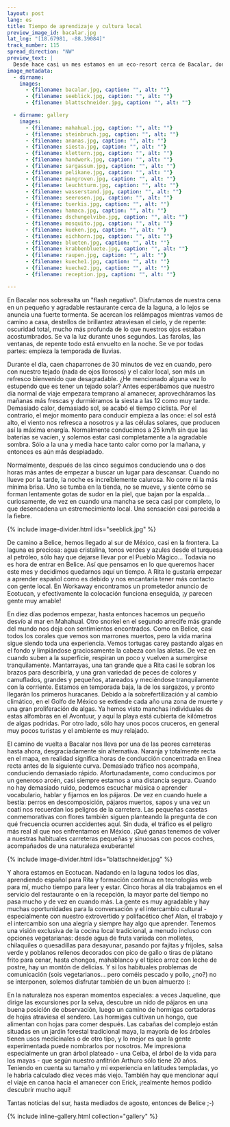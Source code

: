 ```yaml
---
layout: post
lang: es
title: Tiempo de aprendizaje y cultura local
preview_image_id: bacalar.jpg
lat_lng: "[18.67981, -88.39084]"
track_number: 115
spread_direction: "NW"
preview_text: |
  Desde hace casi un mes estamos en un eco-resort cerca de Bacalar, donde ayudamos a cambio de alojamiento y comida. Tras unas semanas recorriendo Yucatán en pareja, ahora tenemos la oportunidad de realizar un intercambio cultural. Pero desde el principio.
image_metadata:
  - dirname:
    images:
      - {filename: bacalar.jpg, caption: "", alt: ""}
      - {filename: seeblick.jpg, caption: "", alt: ""}
      - {filename: blattschneider.jpg, caption: "", alt: ""}

  - dirname: gallery
    images:
      - {filename: mahahual.jpg, caption: "", alt: ""}
      - {filename: steinbruch.jpg, caption: "", alt: ""}
      - {filename: ananas.jpg, caption: "", alt: ""}
      - {filename: siesta.jpg, caption: "", alt: ""}
      - {filename: klettern.jpg, caption: "", alt: ""}
      - {filename: handwerk.jpg, caption: "", alt: ""}
      - {filename: sargassum.jpg, caption: "", alt: ""}
      - {filename: pelikane.jpg, caption: "", alt: ""}
      - {filename: mangroven.jpg, caption: "", alt: ""}
      - {filename: leuchtturm.jpg, caption: "", alt: ""}
      - {filename: wasserstand.jpg, caption: "", alt: ""}
      - {filename: seerosen.jpg, caption: "", alt: ""}
      - {filename: tuerkis.jpg, caption: "", alt: ""}
      - {filename: hamaca.jpg, caption: "", alt: ""}
      - {filename: dschungelvibe.jpg, caption: "", alt: ""}
      - {filename: mosquito.jpg, caption: "", alt: ""}
      - {filename: kueken.jpg, caption: "", alt: ""}
      - {filename: eichhorn.jpg, caption: "", alt: ""}
      - {filename: blueten.jpg, caption: "", alt: ""}
      - {filename: krabbenbluete.jpg, caption: "", alt: ""}
      - {filename: raupen.jpg, caption: "", alt: ""}
      - {filename: kueche1.jpg, caption: "", alt: ""}
      - {filename: kueche2.jpg, caption: "", alt: ""}
      - {filename: reception.jpg, caption: "", alt: ""}

---
```


En Bacalar nos sobresalta un "flash negativo". Disfrutamos de nuestra cena en un pequeño y agradable restaurante cerca de la laguna, a lo lejos se anuncia una fuerte tormenta. Se acercan los relámpagos mientras vamos de camino a casa, destellos de brillantez atraviesan el cielo, y de repente: oscuridad total, mucho más profunda de lo que nuestros ojos estaban acostumbrados. Se va la luz durante unos segundos. Las farolas, las ventanas, de repente todo está envuelto en la noche. Se ve por todas partes: empieza la temporada de lluvias.

Durante el día, caen chaparrones de 30 minutos de vez en cuando, pero con nuestro tejado (nada de ojos llorosos) y el calor local, son más un refresco bienvenido que desagradable. ¿He mencionado alguna vez lo estupendo que es tener un tejado solar? Antes esperábamos que nuestro día normal de viaje empezara temprano al amanecer, aprovecháramos las mañanas más frescas y durmiéramos la siesta a las 12 como muy tarde. Demasiado calor, demasiado sol, se acabó el tiempo ciclista. Por el contrario, el mejor momento para conducir empieza a las once: el sol está alto, el viento nos refresca a nosotros y a las células solares, que producen así la máxima energía. Normalmente conducimos a 25 km/h sin que las baterías se vacíen, y solemos estar casi completamente a la agradable sombra. Sólo a la una y media hace tanto calor como por la mañana, y entonces es aún más despiadado.

Normalmente, después de las cinco seguimos conduciendo una o dos horas más antes de empezar a buscar un lugar para descansar. Cuando no llueve por la tarde, la noche es increíblemente calurosa. No corre ni la más mínima brisa. Uno se tumba en la tienda, no se mueve, y siente cómo se forman lentamente gotas de sudor en la piel, que bajan por la espalda... curiosamente, de vez en cuando una mancha se seca casi por completo, lo que desencadena un estremecimiento local. Una sensación casi parecida a la fiebre.

{% include image-divider.html ids="seeblick.jpg" %}

De camino a Belice, hemos llegado al sur de México, casi en la frontera. La laguna es preciosa: agua cristalina, tonos verdes y azules desde el turquesa al petróleo, sólo hay que dejarse llevar por el Pueblo Mágico... Todavía no es hora de entrar en Belice. Así que pensamos en lo que queremos hacer este mes y decidimos quedarnos aquí un tiempo. A Rita le gustaría empezar a aprender español como es debido y nos encantaría tener más contacto con gente local. En Workaway encontramos un prometedor anuncio de Ecotucan, y efectivamente la colocación funciona enseguida, ¡y parecen gente muy amable!

En diez días podemos empezar, hasta entonces hacemos un pequeño desvío al mar en Mahahual. Otro snorkel en el segundo arrecife más grande del mundo nos deja con sentimientos encontrados. Como en Belice, casi todos los corales que vemos son marrones muertos, pero la vida marina sigue siendo toda una experiencia. Vemos tortugas carey pastando algas en el fondo y limpiándose graciosamente la cabeza con las aletas. De vez en cuando suben a la superficie, respiran un poco y vuelven a sumergirse tranquilamente. Mantarrayas, una tan grande que a Rita casi le sobran los brazos para describirla, y una gran variedad de peces de colores y camuflados, grandes y pequeños, atareados y meciéndose tranquilamente con la corriente. Estamos en temporada baja, la de los sargazos, y pronto llegarán los primeros huracanes. Debido a la sobrefertilización y al cambio climático, en el Golfo de México se extiende cada año una zona de muerte y una gran proliferación de algas. Ya hemos visto manchas individuales de estas alfombras en el Avontuur, y aquí la playa está cubierta de kilómetros de algas podridas. Por otro lado, sólo hay unos pocos cruceros, en general muy pocos turistas y el ambiente es muy relajado.

El camino de vuelta a Bacalar nos lleva por una de las peores carreteras hasta ahora, desgraciadamente sin alternativa. Naranja y totalmente recta en el mapa, en realidad significa horas de conducción concentrada en línea recta antes de la siguiente curva. Demasiado tráfico nos acompaña, conduciendo demasiado rápido. Afortunadamente, como conducimos por un generoso arcén, casi siempre estamos a una distancia segura. Cuando no hay demasiado ruido, podemos escuchar música o aprender vocabulario, hablar y fijarnos en los pájaros. De vez en cuando huele a bestia: perros en descomposición, pájaros muertos, sapos y una vez un coatí nos recuerdan los peligros de la carretera. Las pequeñas casetas conmemorativas con flores también siguen planteando la pregunta de con qué frecuencia ocurren accidentes aquí. Sin duda, el tráfico es el peligro más real al que nos enfrentamos en México. ¡Qué ganas tenemos de volver a nuestras habituales carreteras pequeñas y sinuosas con pocos coches, acompañados de una naturaleza exuberante!

{% include image-divider.html ids="blattschneider.jpg" %}

Y ahora estamos en Ecotucan. Nadando en la laguna todos los días, aprendiendo español para Rita y formación continua en tecnologías web para mí, mucho tiempo para leer y estar. Cinco horas al día trabajamos en el servicio del restaurante o en la recepción, la mayor parte del tiempo no pasa mucho y de vez en cuando más. La gente es muy agradable y hay muchas oportunidades para la conversación y el intercambio cultural - especialmente con nuestro extrovertido y polifacético chef Alan, el trabajo y el intercambio son una alegría y siempre hay algo que aprender. Tenemos una visión exclusiva de la cocina local tradicional, a menudo incluso con opciones vegetarianas: desde agua de fruta variada con molletes, chilaquiles o quesadillas para desayunar, pasando por fajitas y frijoles, salsa verde y poblanos rellenos decorados con pico de gallo o tiras de plátano frito para cenar, hasta chongos, mahablanco y el típico arroz con leche de postre, hay un montón de delicias. Y si los habituales problemas de comunicación (sois vegetarianos... pero coméis pescado y pollo, ¿no?) no se interponen, solemos disfrutar también de un buen almuerzo (:

En la naturaleza nos esperan momentos especiales: a veces Jaqueline, que dirige las excursiones por la selva, descubre un nido de pájaros en una buena posición de observación, luego un camino de hormigas cortadoras de hojas atraviesa el sendero. Las hormigas cultivan un hongo, que alimentan con hojas para comer después. Las cabañas del complejo están situadas en un jardín forestal tradicional maya, la mayoría de los árboles tienen usos medicinales o de otro tipo, y lo mejor es que la gente experimentada puede nombrarlos por nosotros. Me impresiona especialmente un gran árbol plateado - una Ceiba, el árbol de la vida para los mayas - que según nuestro anfitrión Arthuro sólo tiene 20 años. Teniendo en cuenta su tamaño y mi experiencia en latitudes templadas, yo le habría calculado diez veces más viejo. También hay que mencionar aquí el viaje en canoa hacia el amanecer con Erick, ¡realmente hemos podido descubrir mucho aquí!

Tantas noticias del sur, hasta mediados de agosto, entonces de Belice ;-) 

{% include inline-gallery.html collection="gallery" %}